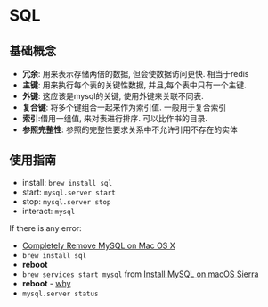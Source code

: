 # SQL 


## 基础概念

* **冗余**: 用来表示存储两倍的数据, 但会使数据访问更快. 相当于redis
* **主键**: 用来执行每个表的关键性数据, 并且,每个表中只有一个主键.
* **外键**: 这应该是mysql的关键, 使用外键来关联不同表.
* **复合键**: 将多个键组合一起来作为索引值. 一般用于复合索引
* **索引**:借用一组值, 来对表进行排序. 可以比作书的目录.
* **参照完整性**: 参照的完整性要求关系中不允许引用不存在的实体


## 使用指南

* install:  `brew install sql`
* start: `mysql.server start`
* stop: `mysql.server stop`
* interact: `mysql `

If there is any error:

* [Completely Remove MySQL on Mac OS X](http://soatechlab.blogspot.com/2011/01/completely-remove-mysql-on-mac-os-x.html)
* `brew install sql`
* **reboot**
* `brew services start mysql`  from [Install MySQL on macOS Sierra](https://gist.github.com/nrollr/3f57fc15ded7dddddcc4e82fe137b58e)
* **reboot**  - [why](https://errorcodespro.com/error-server-quit-without-updating-pid-file-mac/) 
* `mysql.server status` 
